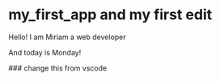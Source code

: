 # my_first_app and my first edit
<p>Hello! I am Miriam a web developer</p>
<p>And today is Monday!</p>
### change this from vscode
